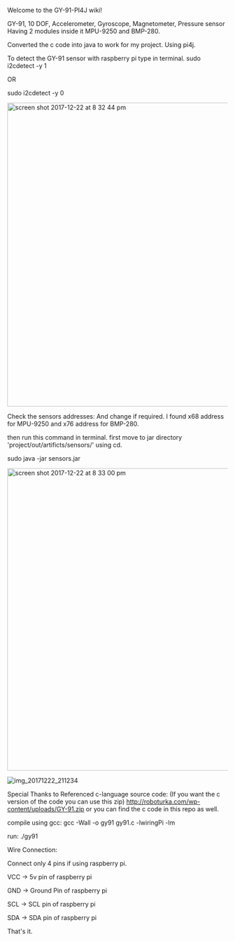 Welcome to the GY-91-PI4J wiki!

GY-91, 10 DOF, Accelerometer, Gyroscope, Magnetometer, Pressure sensor
Having 2 modules inside it MPU-9250 and BMP-280.

Converted the c code into java to work for my project.
Using pi4j.

To detect the GY-91 sensor with raspberry pi type in terminal.
sudo i2cdetect -y 1

OR 

sudo i2cdetect -y 0 

<img width="693" alt="screen shot 2017-12-22 at 8 32 44 pm" src="https://user-images.githubusercontent.com/859865/34304518-f6403756-e75b-11e7-8572-58ed4c003ca9.png">


Check the sensors addresses:
And change if required.
I found x68 address for MPU-9250
and x76 address for BMP-280.

then run this command in terminal.
first move to jar directory 'project/out/artificts/sensors/' using cd.

sudo java -jar sensors.jar 

<img width="690" alt="screen shot 2017-12-22 at 8 33 00 pm" src="https://user-images.githubusercontent.com/859865/34304543-0c541562-e75c-11e7-8f3d-4bb7561dbcd5.png">





![img_20171222_211234](https://user-images.githubusercontent.com/859865/34304828-373873da-e75d-11e7-859f-bc15c9649916.jpg)


Special Thanks to Referenced c-language source code: (If you want the c version of the code you can use this zip)
http://roboturka.com/wp-content/uploads/GY-91.zip
or you can find the c code in this repo as well.

compile using gcc:
gcc -Wall -o gy91 gy91.c -lwiringPi -lm

run:
./gy91



Wire Connection:

Connect only 4 pins if using raspberry pi.

VCC -> 5v pin of raspberry pi

GND -> Ground Pin of raspberry pi

SCL -> SCL pin of raspberry pi

SDA -> SDA pin of raspberry pi


That's it.




